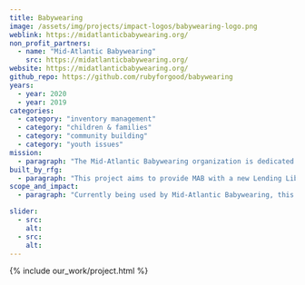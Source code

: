 ```yaml
---
title: Babywearing
image: /assets/img/projects/impact-logos/babywearing-logo.png
weblink: https://midatlanticbabywearing.org/
non_profit_partners:
  - name: "Mid-Atlantic Babywearing"
    src: https://midatlanticbabywearing.org/
website: https://midatlanticbabywearing.org/
github_repo: https://github.com/rubyforgood/babywearing
years:
  - year: 2020
  - year: 2019
categories:
  - category: "inventory management"
  - category: "children & families"
  - category: "community building"
  - category: "youth issues"
mission:
  - paragraph: "The Mid-Atlantic Babywearing organization is dedicated to supporting the wearing of babies and toddlers for all caregivers. The MAB Volunteers love holding their babies, toddlers and older children close with baby carriers and work to spread that joy throughout the south-eastern and south-central areas of Pennsylvania."
built_by_rfg:
  - paragraph: "This project aims to provide MAB with a new Lending Library that is more cost effective and provides the same capabilities as their existing system with an emphasis on tailoring the experience to better suit the needs of this organization."
scope_and_impact:
  - paragraph: "Currently being used by Mid-Atlantic Babywearing, this app is multi-tenant and will soon be used by other babywearing groups."

slider:
  - src:
    alt:
  - src:
    alt:
---
```


{% include our_work/project.html %}
